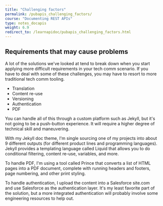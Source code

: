 ```yaml
---
title: "Challenging factors"
permalink: /pubapis_challenging_factors/
course: "Documenting REST APIs"
type: notes_docapis
weight: 6.9
redirect_to: /learnapidoc/pubapis_challenging_factors.html
---
```


## Requirements that may cause problems
A lot of the solutions we've looked at tend to break down when you start applying more difficult requirements in your tech comm scenario. If you have to deal with some of these challenges, you may have to resort to more traditional tech comm tooling.

* Translation
* Content re-use
* Versioning
* Authentication
* PDF

You can handle all of this through a custom platform such as Jekyll, but it's not going to be a push-button experience. It will require a higher degree of technical skill and maneuvering.

With my Jekyll doc theme, I'm single sourcing one of my projects into about 9 different outputs (for different product lines and programming languages). Jekyll provides a templating language called Liquid that allows you to do conditional filtering, content re-use, variables, and more.

To handle PDF, I'm using a tool called Prince that converts a list of HTML pages into a PDF document, complete with running headers and footers, page numbering, and other print styling.

To handle authentication, I upload the content into a Salesforce site.com and use Salesforce as the authentication layer. It's my least favorite part of the solution, but a more integrated authentication will probably involve some engineering resources to help out.

